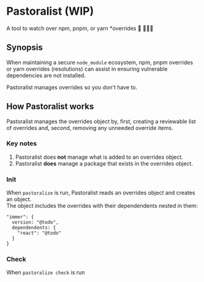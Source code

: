 # Pastoralist (WIP)

A tool to watch over npm, pnpm, or yarn \*overrides 🐑 👩🏽‍🌾

## Synopsis

When maintaining a secure `node_module` ecosystem, npm, pnpm overrides or yarn overrides (resolutions) can assist in ensuring vulnerable dependencies are not installed.

Pastoralist manages overrides so you don't have to.

## How Pastoralist works

Pastoralist manages the overrides object by, first, creating a reviewable list of overrides and, second, removing any unneeded override items.
### Key notes

1. Pastoralist does **not** manage what is added to an overrides object.
2. Pastoralist **does** manage a package that exists in the overrides object.

### Init

When `pastoralize` is run, Pastoralist reads an overrides object and creates an object.<br>
The object includes the overrides with their dependendents nested in them:

```
"immer": {
  version: "@todo",
  dependendents: {
    "react": "@todo"
  }
}
```

### Check

When `pastoralize check` is run
